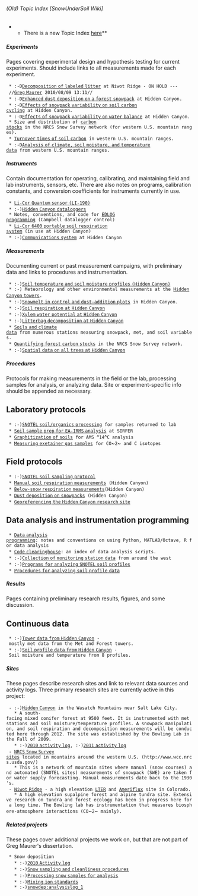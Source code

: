 ###### (Old) Topic Index \[SnowUnderSoil Wiki\]

-   -   There is a new Topic Index [here](topicindex "wikilink")\*\*

##### Experiments

Pages covering experimental design and hypothesis testing for current
experiments. Should include links to all measurements made for each
experiment.

` * :-D`[`Decomposition` `of` `labeled`
`litter`](experiments:label_decomposition "wikilink")` at Niwot Ridge - ON HOLD --- //`[`Greg`
`Maurer`](primaryproductivity@gmail.com "wikilink")` 2010/08/09 13:11//`\
` * :-D`[`Enhanced` `dust` `deposition` `on` `a` `forest`
`snowpack`](experiments:hc_snowmanipulation "wikilink")` at Hidden Canyon.`\
` * :-D`[`Effects` `of` `snowpack` `variability` `on` `soil` `carbon`
`cycling`](experiments:hc_carboncycle "wikilink")` at Hidden Canyon.`\
` * :-D`[`Effects` `of` `snowpack` `variability` `on` `water`
`balance`](experiments:hc_waterbalance "wikilink")` at Hidden Canyon.`\
` * Size and distribution of `[`carbon`
`stocks`](experiments:west_carbonstocks "wikilink")` in the NRCS Snow Survey network (for western U.S. mountain ranges).`\
` * `[`Turnover` `times` `of` `soil`
`carbon`](experiments:west_carbonturnover "wikilink")` in western U.S. mountain ranges.`\
` * :-D`[`Analysis` `of` `climate,` `soil` `moisture,` `and`
`temperature`
`data`](experiments:west_stationdata "wikilink")` from western U.S. mountain ranges.`

##### Instruments

Contain documentation for operating, calibrating, and maintaining field
and lab instruments, sensors, etc. There are also notes on programs,
calibration constants, and conversion coefficients for instruments
currently in use.

` * `[`Li-Cor` `Quantum` `sensor`
`(LI-190)`](instruments:li-190 "wikilink")\
` * :-)`[`Hidden` `Canyon`
`dataloggers`](instruments:hc_dataloggers "wikilink")\
` * Notes, conventions, and code for `[`EDLOG`
`programming`](instruments:edlog "wikilink")` (Campbell datalogger control)`\
` * `[`Li-Cor` `6400` `portable` `soil` `respiration`
`system`](instruments:li-6400 "wikilink")` (in use at Hidden Canyon)`\
` * :-)`[`Communications`
`system`](instruments:hc_communications "wikilink")` at Hidden Canyon`

##### Measurements

Documenting current or past measurement campaigns, with preliminary data
and links to procedures and instrumentation.

` * :-)`[`Soil` `temperature` `and` `soil` `moisture` `profiles`
`(Hidden` `Canyon)`](measurements:hc_profiles "wikilink")\
` * :-) Meteorology and other environmental measurements at the `[`Hidden`
`Canyon` `towers`](measurements:hc_towers "wikilink")`.`\
` * :-)`[`Snowmelt` `in` `control` `and` `dust-addition`
`plots`](measurements:hc_snowmelt "wikilink")` in Hidden Canyon.`\
` * :-)`[`Soil` `respiration` `at` `Hidden`
`Canyon`](measurements:hc_soilresp "wikilink")\
` * :-)`[`Xylem` `water` `potential` `at` `Hidden`
`Canyon`](measurements:hc_xylempsi "wikilink")\
` * :-)`[`Litterbag` `decomposition` `at` `Hidden`
`Canyon`](measurements:hc_decomposition "wikilink")\
` * `[`Soils` `and` `climate`
`data`](measurements:west_soilclimate "wikilink")` from numerous stations measuring snowpack, met, and soil variables.`\
` * `[`Quantifying` `forest` `carbon`
`stocks`](measurements:west_carbonstocks "wikilink")` in the NRCS Snow Survey network.`\
` * :-)`[`Spatial` `data` `on` `all` `trees` `at` `Hidden`
`Canyon`](measurements:hc_trees "wikilink")

##### Procedures

Protocols for making measurements in the field or the lab, processing
samples for analysis, or analyzing data. Site or experiment-specific
info should be appended as necessary.

Laboratory protocols
--------------------

` * :-)`[`SNOTEL` `soil/organics`
`processing`](procedures:snotel_soilprocessing "wikilink")` for samples returned to lab`\
` * `[`Soil` `sample` `prep` `for` `EA-IRMS`
`analysis`](procedures:ea-irms_prep "wikilink")` at SIRFER`\
` * `[`Graphitization` `of`
`soils`](procedures:14c_graphitization "wikilink")` for AMS `^`14`^`C analysis`\
` * `[`Measuring` `exetainer` `gas`
`samples`](procedures:exetainer_co2 "wikilink")` for CO`~`2`~` and C isotopes`

Field protocols
---------------

` * :-)`[`SNOTEL` `soil` `sampling`
`protocol`](procedures:snotel_soilsampling "wikilink")\
` * `[`Manual` `soil` `respiration`
`measurements`](procedures:manual_soilresp "wikilink")` (Hidden Canyon)`\
` * `[`Below-snow` `respiration`
`measurements`](procedures:belowsnow_soilresp "wikilink")`(Hidden Canyon)`\
` * `[`Dust` `deposition` `on`
`snowpacks`](procedures:dustonsnow "wikilink")` (Hidden Canyon)`\
` * `[`Georeferencing` `the` `Hidden` `Canyon` `research`
`site`](procedures:hc_georeferencing "wikilink")

Data analysis and instrumentation programming
---------------------------------------------

` * `[`Data` `analysis`
`programming`](procedures:programming "wikilink")`: notes and conventions on using Python, MATLAB/Octave, R for data analysis`\
` * `[`Code`
`clearinghouse`](procedures:code "wikilink")`: an index of data analysis scripts.`\
` * :-)`[`Collection` `of` `monitoring` `station`
`data`](procedures:west_stationdata "wikilink")` from around the west`\
` * :-)`[`Programs` `for` `analyzing` `SNOTEL` `soil`
`profiles`](procedures:west_stationanalysis "wikilink")\
` * `[`Procedures` `for` `analyzing` `soil` `profile`
`data`](procedures:profiledata "wikilink")

##### Results

Pages containing preliminary research results, figures, and some
discussion.

Continuous data
---------------

` * :-)`[`Tower` `data` `from` `Hidden`
`Canyon`](results:hc_towers "wikilink")` - mostly met data from the Met and Forest towers.`\
` * :-)`[`Soil` `profile` `data` `from` `Hidden`
`Canyon`](results:hc_profiles "wikilink")` - Soil moisture and temperature from 8 profiles.`

##### Sites

These pages describe research sites and link to relevant data sources
and activity logs. Three primary research sites are currently active in
this project:

` - :-)`[`Hidden`
`Canyon`](sites:hiddencanyon "wikilink")` in the Wasatch Mountains near Salt Lake City.`\
`   * A south-facing mixed conifer forest at 9500 feet. It is instrumented with met stations and soil moisture/temperature profiles. A snowpack manipulation, and soil respiration and decomposition measurements will be conducted here through 2012. The site was established by the Bowling Lab in the Fall of 2009.`\
`   * :-)`[`2010` `activity`
`log`](sites:hc_2010_log "wikilink")`, :-)`[`2011` `activity`
`log`](sites:hc_2011_log "wikilink")\
` - `[`NRCS` `Snow` `Survey`
`sites`](sites:snowsurvey "wikilink")` located in mountains around the western U.S. (http://www.wcc.nrcs.usda.gov/)`\
`   * This is a network of mountain sites where manual (snow courses) and automated (SNOTEL sites) measurements of snowpack (SWE) are taken for water supply forecasting. Manual measurements date back to the 1930's.`\
` - `[`Niwot`
`Ridge`](sites:niwotridge "wikilink")` - a high elevation `[`LTER`](http://www.lternet.edu/ "wikilink")` and `[`Ameriflux`](http://public.ornl.gov/ameriflux/ "wikilink")` site in Colorado.`\
`   * A high elevation supalpine forest and alpine tundra site. Extensive research on tundra and forest ecology has been in progress here for a long time. The Bowling lab has instrumentation that measures biosphere-atmosphere interactions (CO`~`2`~` mainly).`

##### Related projects

These pages cover additional projects we work on, but that are not part
of Greg Maurer's dissertation.

` * Snow deposition`\
`   * :-)`[`2010` `Activity` `log`](snowdep:2010activitylog "wikilink")\
`   * :-)`[`Snow` `sampling` `and` `cleanliness`
`procedures`](snowdep:sampling "wikilink")\
`   * :-)`[`Processing` `snow` `samples` `for`
`analysis`](snowdep:labprocessing "wikilink")\
`   * :-)`[`Mixing` `ion` `standards`](snowdep:standards "wikilink")\
`   * :-)`[`snowdep:analysislog_1`](snowdep:analysislog_1 "wikilink")

